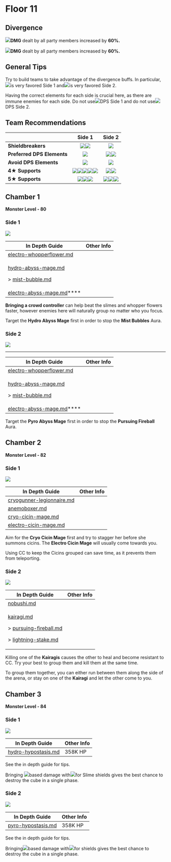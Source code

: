 # Floor 11

## Divergence

![](../../.gitbook/assets/pyro\_small.png)**DMG** dealt by all party members increased by **60%.**

![](../../.gitbook/assets/hydro\_small.png)**DMG** dealt by all party members increased by **60%.**

## General Tips

Try to build teams to take advantage of the divergence buffs. In particular,![](../../.gitbook/assets/pyro\_small.png)is very favored Side 1 and![](../../.gitbook/assets/hydro\_small.png)is very favored Side 2.

Having the correct elements for each side is crucial here, as there are immune enemies for each side. Do not use![](../../.gitbook/assets/hydro\_small.png)DPS Side 1 and do not use![](../../.gitbook/assets/pyro\_small.png)DPS Side 2.

## Team Recommendations

|                            |                                                                                                                                    Side 1                                                                                                                                   |                                                                             Side 2                                                                             |
| -------------------------- | :-------------------------------------------------------------------------------------------------------------------------------------------------------------------------------------------------------------------------------------------------------------------------: | :------------------------------------------------------------------------------------------------------------------------------------------------------------: |
| **Shieldbreakers**         |                                                                                             ![](../../.gitbook/assets/pyro\_small.png)![](../../.gitbook/assets/cryo\_small.png)                                                                                            |                                                           ![](../../.gitbook/assets/hydro\_small.png)                                                          |
| **Preferred DPS Elements** |                                                                                                                  ![](../../.gitbook/assets/pyro\_small.png)                                                                                                                 |                                      ![](../../.gitbook/assets/hydro\_small.png)![](../../.gitbook/assets/cryo\_small.png)                                     |
| **Avoid DPS Elements**     |                                                                                                                 ![](../../.gitbook/assets/hydro\_small.png)                                                                                                                 |                                                           ![](../../.gitbook/assets/pyro\_small.png)                                                           |
| **4**★ **Supports**        | ![](../../.gitbook/assets/ui\_avataricon\_chongyun.png)![](../../.gitbook/assets/ui\_avataricon\_diona.png)![](../../.gitbook/assets/ui\_avataricon\_kaeya.png)![](../../.gitbook/assets/ui\_avataricon\_rosaria.png)![](../../.gitbook/assets/ui\_avataricon\_sucrose.png) |                          ![](../../.gitbook/assets/ui\_avataricon\_xingqiu.png)![](../../.gitbook/assets/ui\_avataricon\_barbara.png)                          |
| **5**★ **Supports**        |                                                         ![](../../.gitbook/assets/ui\_avataricon\_kazuha.png)![](../../.gitbook/assets/ui\_avataricon\_venti.png)![](../../.gitbook/assets/ui\_avataricon\_jean.png)                                                        | ![](../../.gitbook/assets/ui\_avataricon\_mona.png)![](../../.gitbook/assets/ui\_avataricon\_kokomi.png)![](../../.gitbook/assets/ui\_avataricon\_zhongli.png) |

## Chamber 1

**Monster Level - 80**

### Side 1

![](../../.gitbook/assets/11-1-1v22.png)

| In Depth Guide                                                                                                                                                                              | Other Info |
| ------------------------------------------------------------------------------------------------------------------------------------------------------------------------------------------- | ---------- |
| [electro-whopperflower.md](../../monsters/animals/electro-whopperflower.md "mention")                                                                                                       |            |
| <p><a data-mention href="../../monsters/abyss-order/hydro-abyss-mage.md">hydro-abyss-mage.md</a></p><p>> <a data-mention href="../../mechanics/auras/mist-bubble.md">mist-bubble.md</a></p> |            |
| [electro-abyss-mage.md](../../monsters/abyss-order/electro-abyss-mage.md "mention")****                                                                                                     |            |

**Bringing a crowd controller** can help beat the slimes and whopper flowers faster, however enemies here will naturally group no matter who you focus.

Target the **Hydro Abyss Mage** first in order to stop the **Mist Bubbles** Aura.

### Side 2

![](../../.gitbook/assets/11-1-2v22.png)

****

| In Depth Guide                                                                                                                                                                              | Other Info |
| ------------------------------------------------------------------------------------------------------------------------------------------------------------------------------------------- | ---------- |
| [electro-whopperflower.md](../../monsters/animals/electro-whopperflower.md "mention")                                                                                                       |            |
| <p><a data-mention href="../../monsters/abyss-order/hydro-abyss-mage.md">hydro-abyss-mage.md</a></p><p>> <a data-mention href="../../mechanics/auras/mist-bubble.md">mist-bubble.md</a></p> |            |
| [electro-abyss-mage.md](../../monsters/abyss-order/electro-abyss-mage.md "mention")****                                                                                                     |            |

Target the **Pyro Abyss Mage** first in order to stop the **Pursuing Fireball** Aura.

## Chamber 2

**Monster Level - 82**

### Side 1

![](../../.gitbook/assets/11-2-1v22.png)

| In Depth Guide                                                                        | Other Info |
| ------------------------------------------------------------------------------------- | ---------- |
| [cryogunner-legionnaire.md](../../monsters/fatui/cryogunner-legionnaire.md "mention") |            |
| [anemoboxer.md](../../monsters/fatui/anemoboxer.md "mention")                         |            |
| [cryo-cicin-mage.md](../../monsters/fatui/cryo-cicin-mage.md "mention")               |            |
| [electro-cicin-mage.md](../../monsters/fatui/electro-cicin-mage.md "mention")         |            |

Aim for the **Cryo Cicin Mage** first and try to stagger her before she summons cicins. The **Electro Cicin Mage** will usually come towards you.

Using CC to keep the Cicins grouped can save time, as it prevents them from teleporting.

### Side 2

![](../../.gitbook/assets/11-2-2v22.png)

| In Depth Guide                                                                                                                                                                                                                                                                    | Other Info |
| --------------------------------------------------------------------------------------------------------------------------------------------------------------------------------------------------------------------------------------------------------------------------------- | ---------- |
| [nobushi.md](../../monsters/untitled/nobushi.md "mention")                                                                                                                                                                                                                        |            |
| <p><a data-mention href="../../monsters/untitled/kairagi.md">kairagi.md</a></p><p>> <a data-mention href="../../mechanics/auras/pursuing-fireball.md">pursuing-fireball.md</a></p><p>> <a data-mention href="../../mechanics/auras/lightning-stake.md">lightning-stake.md</a></p> |            |

Killing one of the **Kairagis** causes the other to heal and become resistant to CC. Try your best to group them and kill them at the same time.

To group them together, you can either run between them along the side of the arena, or stay on one of the **Kairagi** and let the other come to you.

## Chamber 3

**Monster Level - 84**

### Side 1

![](../../.gitbook/assets/hypostasis-hydro.png)

| In Depth Guide                                                             | Other Info |
| -------------------------------------------------------------------------- | ---------- |
| [hydro-hypostasis.md](../../monsters/elites/hydro-hypostasis.md "mention") | 358K HP    |

See the in depth guide for tips.

Bringing ![](../../.gitbook/assets/pyro\_small.png)based damage with![](../../.gitbook/assets/cryo\_small.png)for Slime shields gives the best chance to destroy the cube in a single phase.

### Side 2

![](../../.gitbook/assets/hypostasis-pyro-.png)

| In Depth Guide                                                           | Other Info |
| ------------------------------------------------------------------------ | ---------- |
| [pyro-hypostasis.md](../../monsters/elites/pyro-hypostasis.md "mention") | 358K HP    |

See the in depth guide for tips.

Bringing![](../../.gitbook/assets/cryo\_small.png)based damage with![](../../.gitbook/assets/hydro\_small.png)for shields gives the best chance to destroy the cube in a single phase.
